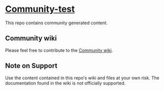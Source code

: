 # [Community-test](https://github.com/willingc/community-test)

This repo contains community generated content.

## Community wiki

Please feel free to contribute to the [Community wiki](https://github.com/willingc/community-test/wiki).

## Note on Support

Use the content contained in this repo's wiki and files at your own risk.
The documentation found in the wiki is not officially supported.
